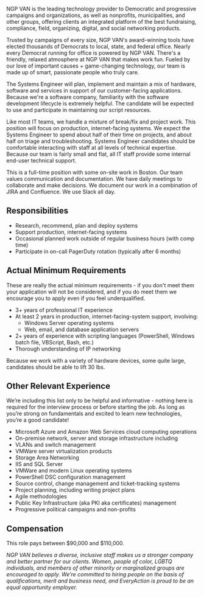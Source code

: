 NGP VAN is the leading technology provider to Democratic and progressive campaigns and organizations, as well as nonprofits, municipalities, and other groups, offering clients an integrated platform of the best fundraising, compliance, field, organizing, digital, and social networking products.

Trusted by campaigns of every size, NGP VAN's award-winning tools have elected thousands of Democrats to local, state, and federal office. Nearly every Democrat running for office is powered by NGP VAN. There's a friendly, relaxed atmosphere at NGP VAN that makes work fun. Fueled by our love of important causes + game-changing technology, our team is made up of smart, passionate people who truly care.

The Systems Engineer will plan, implement and maintain a mix of hardware, software and services in support of our customer-facing applications. Because we're a software company, familiarity with the software development lifecycle is extremely helpful. The candidate will be expected to use and participate in maintaining our script resources.

Like most IT teams, we handle a mixture of break/fix and project work. This position will focus on production, internet-facing systems. We expect the Systems Engineer to spend about half of their time on projects, and about half on triage and troubleshooting. Systems Engineer candidates should be comfortable interacting with staff at all levels of technical expertise. Because our team is fairly small and flat, all IT staff provide some internal end-user technical support.

This is a full-time position with some on-site work in Boston.  Our team values communication and documentation.  We have daily meetings to collaborate and make decisions. We document our work in a combination of JIRA and Confluence.  We use Slack all day.

## Responsibilities

* Research, recommend, plan and deploy systems
* Support production, internet-facing systems
* Occasional planned work outside of regular business hours (with comp time)
* Participate in on-call PagerDuty rotation (typically after 6 months)

## Actual Minimum Requirements

These are really the actual minimum requirements - if you don't meet them your application will not be considered, and if you do meet them we encourage you to apply even if you feel underqualified.

* 3+ years of professional IT experience
* At least 2 years in production, internet-facing-system support, involving:
	* Windows Server operating systems
	* Web, email, and database application servers
* 2+ years of experience with scripting languages (PowerShell, Windows batch file, VBScript, Bash, etc.)
* Thorough understanding of IP networking

Because we work with a variety of hardware devices, some quite large, candidates should be able to lift 30 lbs.

## Other Relevant Experience

We’re including this list only to be helpful and informative - nothing here is required for the interview process or before starting the job. As long as you’re strong on fundamentals and excited to learn new technologies, you’re a good candidate!

* Microsoft Azure and Amazon Web Services cloud computing operations
* On-premise network, server and storage infrastructure including
* VLANs and switch management
* VMWare server virtualization products
* Storage Area Networking
* IIS and SQL Server
* VMWare and modern Linux operating systems
* PowerShell DSC configuration management
* Source control, change management and ticket-tracking systems
* Project planning, including writing project plans
* Agile methodologies
* Public Key Infrastructure (aka PKI aka certificates) management
* Progressive political campaigns and non-profits

## Compensation

This role pays between $90,000 and $110,000.

*NGP VAN believes a diverse, inclusive staff makes us a stronger company and better partner for our clients. Women, people of color, LGBTQ individuals, and members of other minority or marginalized groups are encouraged to apply. We’re committed to hiring people on the basis of qualifications, merit and business need, and EveryAction is proud to be an equal opportunity employer.*